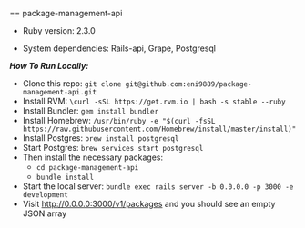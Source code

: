 == package-management-api

* Ruby version: 2.3.0

* System dependencies: Rails-api, Grape, Postgresql

***How To Run Locally:***

- Clone this repo: `git clone git@github.com:eni9889/package-management-api.git`
- Install RVM: `\curl -sSL https://get.rvm.io | bash -s stable --ruby`
- Install Bundler: `gem install bundler`
- Install Homebrew: `/usr/bin/ruby -e "$(curl -fsSL https://raw.githubusercontent.com/Homebrew/install/master/install)"`
- Install Postgres: `brew install postgresql`
- Start Postgres: `brew services start postgresql`
- Then install the necessary packages:
  - `cd package-management-api`
  - `bundle install`
- Start the local server: `bundle exec rails server -b 0.0.0.0 -p 3000 -e development`
- Visit http://0.0.0.0:3000/v1/packages and you should see an empty JSON array
